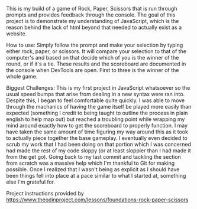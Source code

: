 This is my build of a game of Rock, Paper, Scissors that is run through prompts and provides feedback through the console. The goal of this project is to demonstrate my understanding of JavaScript, which is the reason behind the lack of html beyond that needed to actually exist as a website.

How to use:
Simply follow the prompt and make your selection by typing either rock, paper, or scissors. It will compare your selection to that of the computer's and based on that decide which of you is the winner of the round, or if it's a tie. These results and the scoreboard are documented in the console when DevTools are open. First to three is the winner of the whole game.

Biggest Challenges:
This is my first project in JavaScript whatsoever so the usual speed bumps that arise from dealing in a new syntax were ran into. Despite this, I began to feel comfortable quite quickly. I was able to move through the machanics of having the game itself be played more easily than expected (something I credit to being taught to outline the process in plain english to help map out) but reached a troubling point while wrapping my mind around exactly how to get the scoreboard to properly function. I may have taken the same amount of time figuring my way around this as it took to actually piece together the base gameplay. I eventually even decided to scrub my work that I had been doing on that portion which I was concerned had made the rest of my code sloppy (or at least sloppier than I had made it from the get go). Going back to my last commit and tackling the section from scratch was a massive help which I'm thankful to Git for making possible. Once I realized that I wasn't being as explicit as I should have been things fell into place at a pace similar to what I started at, something else I'm grateful for.

Project instructions provided by https://www.theodinproject.com/lessons/foundations-rock-paper-scissors
